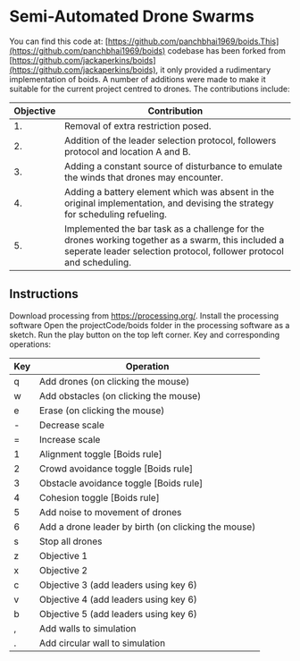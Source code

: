 # Semi-Automated Drone Swarms

You can find this code at: [https://github.com/panchbhai1969/boids.This](https://github.com/panchbhai1969/boids) codebase has been forked from [https://github.com/jackaperkins/boids](https://github.com/jackaperkins/boids), it only provided a rudimentary implementation of boids. A number of additions were made to make it suitable for the current project centred to drones. The contributions include: 


|  Objective | Contribution  |
|---|---|
| 1.  | Removal of extra restriction posed.  |
| 2.  | Addition of the leader selection protocol, followers protocol and location A and B. |
| 3.  | Adding a constant source of disturbance to emulate the winds that drones may encounter.  |
| 4.  | Adding a battery element which was absent in the original implementation, and devising the strategy for scheduling refueling.|
| 5.  | Implemented the bar task as a challenge for the drones working together as a swarm, this included a seperate leader selection protocol, follower protocol and scheduling.|


## Instructions

Download processing from https://processing.org/.
Install the processing software
Open the projectCode/boids folder in the processing software as a sketch.
Run the play button on the top left corner.
Key and corresponding operations:

|Key| Operation|
|---|---|
|q|Add drones (on clicking the mouse)|
|w|Add obstacles (on clicking the mouse)|
|e|Erase  (on clicking the mouse)|
|-|Decrease scale|
|=|Increase scale|
|1|Alignment toggle [Boids rule]|
|2|Crowd avoidance toggle [Boids rule]|
|3|Obstacle avoidance toggle [Boids rule]|
|4 |Cohesion toggle [Boids rule]|
|5|Add noise to movement of drones|
|6|Add a drone leader by birth  (on clicking the mouse)|
|s|Stop all drones|
|z|Objective 1 |
|x|Objective 2|
|c|Objective 3 (add leaders using key 6)|
|v |Objective 4 (add leaders using key 6)|
|b|Objective 5 (add leaders using key 6)|
|,|Add walls to simulation|
|.|Add circular wall to simulation|
